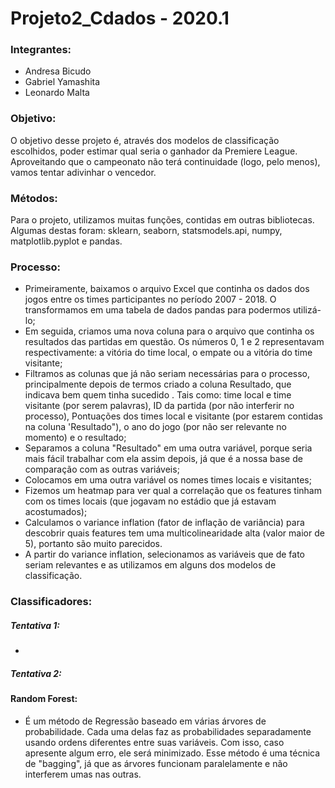 # Projeto2_Cdados - 2020.1 

### Integrantes: 
* Andresa Bicudo
* Gabriel Yamashita 
* Leonardo Malta

### Objetivo:
O objetivo desse projeto é, através dos modelos de classificação escolhidos, poder estimar qual seria o ganhador da Premiere League. Aproveitando que o campeonato não terá continuidade (logo, pelo menos), vamos tentar adivinhar o vencedor.

### Métodos:
Para o projeto, utilizamos muitas funções, contidas em outras bibliotecas.
Algumas destas foram: sklearn, seaborn, statsmodels.api, numpy, matplotlib.pyplot e pandas.

### Processo:
- Primeiramente, baixamos o arquivo Excel que continha os dados dos jogos entre os times participantes no período 2007 - 2018. O transformamos em uma tabela de dados pandas para podermos utilizá-lo;
- Em seguida, criamos uma nova coluna para o arquivo que continha os resultados das partidas em questão. Os números 0, 1 e 2 representavam respectivamente: a vitória do time local, o empate ou a vitória do time visitante;
- Filtramos as colunas que já não seriam necessárias para o processo, principalmente depois de termos criado a coluna Resultado, que indicava bem quem tinha sucedido . Tais como: time local e time visitante (por serem palavras), ID da partida (por não interferir no processo), Pontuações dos times local e visitante (por estarem contidas na coluna 'Resultado"), o ano do jogo (por não ser relevante no momento) e o resultado;
- Separamos a coluna "Resultado" em uma outra variável, porque seria mais fácil trabalhar com ela assim depois, já que é a nossa base de comparação com as outras variáveis;
- Colocamos em uma outra variável os nomes times locais e visitantes;
- Fizemos um heatmap para ver qual a correlação que os features tinham com os times locais (que jogavam no estádio que já estavam acostumados);
- Calculamos o variance inflation (fator de inflação de variância) para descobrir quais features tem uma multicolinearidade alta (valor maior de 5), portanto são muito parecidos.
- A partir do variance inflation, selecionamos as variáveis que de fato seriam relevantes e as utilizamos em alguns dos modelos de classificação.

### Classificadores:

##### Tentativa 1:
-
##### Tentativa 2: 

#### Random Forest:
- É um método de Regressão baseado em várias árvores de probabilidade. 
Cada uma delas faz as probabilidades separadamente usando ordens diferentes entre suas variáveis. 
Com isso, caso apresente algum erro, ele será minimizado.
Esse método é uma técnica de "bagging", já que as árvores funcionam paralelamente e não interferem umas nas outras.

